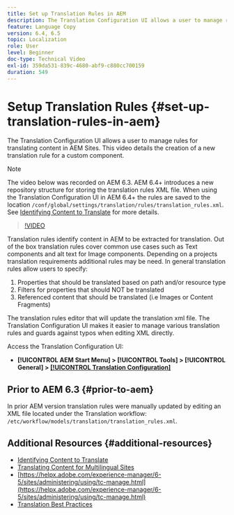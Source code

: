 ```yaml
---
title: Set up Translation Rules in AEM
description: The Translation Configuration UI allows a user to manage rules for translating content in AEM Sites. This video details the creation of a new translation rule for a custom component.
feature: Language Copy
version: 6.4, 6.5
topic: Localization
role: User
level: Beginner
doc-type: Technical Video
exl-id: 359da531-839c-4680-abf9-c880cc700159
duration: 549
---
```

# Setup Translation Rules {#set-up-translation-rules-in-aem}

The Translation Configuration UI allows a user to manage rules for translating content in AEM Sites. This video details the creation of a new translation rule for a custom component.

>[!NOTE]
>
> The video below was recorded on AEM 6.3. AEM 6.4+ introduces a new repository structure for storing the translation rules XML file. When using the Translation Configuration UI in AEM 6.4+ the rules are saved to the location `/conf/global/settings/translation/rules/translation_rules.xml`. See [Identifying Content to Translate](https://helpx.adobe.com/experience-manager/6-5/sites/administering/using/tc-rules.html) for more details.

>[!VIDEO](https://video.tv.adobe.com/v/18135?quality=12&learn=on)

Translation rules identify content in AEM to be extracted for translation. Out of the box translation rules cover common use cases such as Text components and alt text for Image components. Depending on a projects translation requirements additional rules may be need. In general translation rules allow users to specify:

1. Properties that should be translated based on path and/or resource type
2. Filters for properties that should NOT be translated
3. Referenced content that should be translated (i.e Images or Content Fragments)

The translation rules editor that will update the translation xml file. The Translation Configuration UI makes it easier to manage various translation rules and guards against typos when editing XML directly.

Access the Translation Configuration UI:

* **[!UICONTROL AEM Start Menu] &gt; [!UICONTROL Tools] &gt; [!UICONTROL General] &gt; [[!UICONTROL Translation Configuration]](http://localhost:4502/libs/cq/translation/translationrules/contexts.html)**

## Prior to AEM 6.3 {#prior-to-aem}

In prior AEM version translation rules were manually updated by editing an XML file located under the Translation workflow: `/etc/workflow/models/translation/translation_rules.xml`.

## Additional Resources {#additional-resources}

* [Identifying Content to Translate](https://helpx.adobe.com/experience-manager/6-5/sites/administering/using/tc-rules.html)
* [Translating Content for Multilingual Sites](https://helpx.adobe.com/experience-manager/6-5/sites/administering/using/translation.html)
* [https://helpx.adobe.com/experience-manager/6-5/sites/administering/using/tc-manage.html](https://helpx.adobe.com/experience-manager/6-5/sites/administering/using/tc-manage.html)
* [Translation Best Practices](https://helpx.adobe.com/experience-manager/6-5/sites/administering/using/tc-bp.html)
